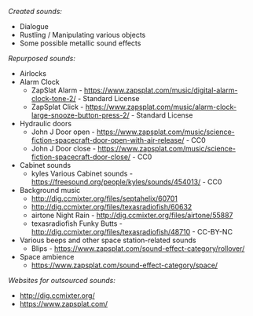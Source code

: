 _Created sounds:_

- Dialogue
- Rustling / Manipulating various objects
- Some possible metallic sound effects

_Repurposed sounds:_

- Airlocks
- Alarm Clock
  - ZapSlat Alarm - https://www.zapsplat.com/music/digital-alarm-clock-tone-2/ - Standard License
  - ZapSplat Click - https://www.zapsplat.com/music/alarm-clock-large-snooze-button-press-2/ - Standard License
- Hydraulic doors
  - John J Door open - https://www.zapsplat.com/music/science-fiction-spacecraft-door-open-with-air-release/ - CC0
  - John J Door close - https://www.zapsplat.com/music/science-fiction-spacecraft-door-close/ - CC0
- Cabinet sounds
  - kyles Various Cabinet sounds - https://freesound.org/people/kyles/sounds/454013/ - CC0
- Background music
  - http://dig.ccmixter.org/files/septahelix/60701
  - http://dig.ccmixter.org/files/texasradiofish/60632
  - airtone Night Rain - http://dig.ccmixter.org/files/airtone/55887
  - texasradiofish Funky Butts - http://dig.ccmixter.org/files/texasradiofish/48710 - CC-BY-NC
- Various beeps and other space station-related sounds
  - Blips - https://www.zapsplat.com/sound-effect-category/rollover/
- Space ambience
  - https://www.zapsplat.com/sound-effect-category/space/

_Websites for outsourced sounds:_

- http://dig.ccmixter.org/
- https://www.zapsplat.com/
